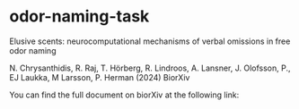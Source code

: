 # odor-naming-task
Elusive scents: neurocomputational mechanisms  of verbal omissions in free odor naming 

N. Chrysanthidis, R. Raj, T. Hörberg, R. Lindroos, A. Lansner, J. Olofsson, P., EJ Laukka, M Larsson, P. Herman (2024) BiorXiv

You can find the full document on biorXiv at the following link: 

